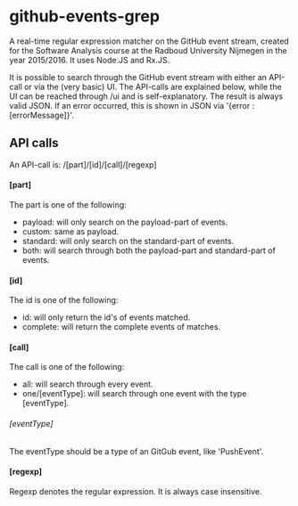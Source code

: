 # github-events-grep
A real-time regular expression matcher on the GitHub event stream, created for the Software Analysis course at the Radboud University Nijmegen in the year 2015/2016. It uses Node.JS and Rx.JS.

It is possible to search through the GitHub event stream with either an API-call or via the (very basic) UI. The API-calls are explained below, while the UI can be reached through /ui and is self-explanatory. The result is always valid JSON. If an error occurred, this is shown in JSON via '{error : [errorMessage]}'.

## API calls
An API-call is: /[part]/[id]/[call]/[regexp]

#### [part]
The part is one of the following:
* payload: will only search on the payload-part of events.
* custom: same as payload.
* standard: will only search on the standard-part of events.
* both: will search through both the payload-part and standard-part of events.

#### [id]
The id is one of the following:
* id: will only return the id's of events matched.
* complete: will return the complete events of matches.

#### [call]
The call is one of the following:
* all: will search through every event.
* one/[eventType]: will search through one event with the type [eventType].

###### [eventType]
The eventType should be a type of an GitGub event, like 'PushEvent'.

#### [regexp]
Regexp denotes the regular expression. It is always case insensitive.